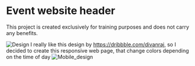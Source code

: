 # Event website header

This project is created exclusively for training purposes and does not carry any benefits.

![Design](https://cdn.dribbble.com/users/692322/screenshots/3876556/attachments/880208/tropical_summer.png)
I really like this design by https://dribbble.com/divanraj, so I decided to create this responsive web page, that change colors depending on the time of day
![Mobile_design](https://cdn.dribbble.com/users/692322/screenshots/3873826/attachments/879366/mob.png)
